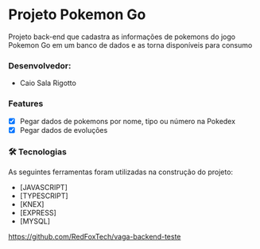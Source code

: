 # Projeto Pokemon Go

Projeto back-end que cadastra as informações de pokemons do jogo Pokemon Go em um banco de dados e as torna disponíveis para consumo

### Desenvolvedor: 
- Caio Sala Rigotto

### Features

- [x] Pegar dados de pokemons por nome, tipo ou número na Pokedex
- [x] Pegar dados de evoluções 

### 🛠 Tecnologias

As seguintes ferramentas foram utilizadas na construção do projeto:

- [JAVASCRIPT]
- [TYPESCRIPT]
- [KNEX]
- [EXPRESS]
- [MYSQL]

https://github.com/RedFoxTech/vaga-backend-teste
